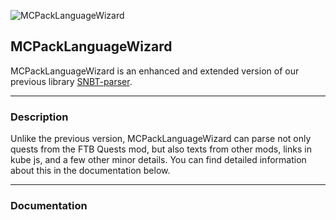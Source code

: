 ![MCPackLanguageWizard](https://avatars.githubusercontent.com/u/150254116?s=200&v=4)

## MCPackLanguageWizard ##
MCPackLanguageWizard is an enhanced and extended version of our previous library [SNBT-parser](https://github.com/TWMhub/SNBT-parser "SNBT-reader GitHub Page").
***

### Description ###
Unlike the previous version, MCPackLanguageWizard can parse not only quests from the FTB Quests mod, but also texts from other mods, links in kube js, and a few other minor details. You can find detailed information about this in the documentation below.
***

### Documentation ###
